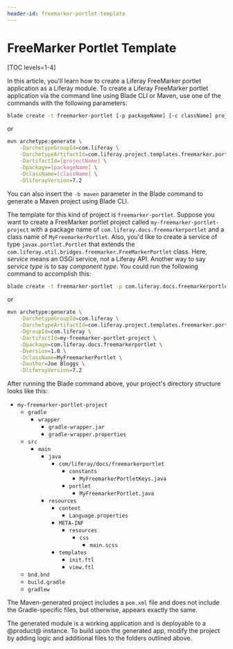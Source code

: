```yaml
---
header-id: freemarker-portlet-template
---
```


# FreeMarker Portlet Template

[TOC levels=1-4]

In this article, you'll learn how to create a Liferay FreeMarker portlet
application as a Liferay module. To create a Liferay FreeMarker portlet
application via the command line using Blade CLI or Maven, use one of the
commands with the following parameters:

```bash
blade create -t freemarker-portlet [-p packageName] [-c className] projectName
```

or

```bash
mvn archetype:generate \
    -DarchetypeGroupId=com.liferay \
    -DarchetypeArtifactId=com.liferay.project.templates.freemarker.portlet \
    -DartifactId=[projectName] \
    -Dpackage=[packageName] \
    -DclassName=[className] \
    -DliferayVersion=7.2
```

You can also insert the `-b maven` parameter in the Blade command to generate a
Maven project using Blade CLI.

The template for this kind of project is `freemarker-portlet`. Suppose you want
to create a FreeMarker portlet project called `my-freemarker-portlet-project`
with a package name of `com.liferay.docs.freemarkerportlet` and a class name of
`MyFreemarkerPortlet`. Also, you'd like to create a service of type
`javax.portlet.Portlet` that extends the
`com.liferay.util.bridges.freemarker.FreeMarkerPortlet` class. Here, *service*
means an OSGi service, not a Liferay API. Another way to say *service type* is
to say *component type*. You could run the following command to accomplish this:

```bash
blade create -t freemarker-portlet -p com.liferay.docs.freemarkerportlet -c MyFreemarkerPortlet my-freemarker-portlet-project
```

or

```bash
mvn archetype:generate \
    -DarchetypeGroupId=com.liferay \
    -DarchetypeArtifactId=com.liferay.project.templates.freemarker.portlet \
    -DgroupId=com.liferay \
    -DartifactId=my-freemarker-portlet-project \
    -Dpackage=com.liferay.docs.freemarkerportlet \
    -Dversion=1.0 \
    -DclassName=MyFreemarkerPortlet \
    -Dauthor=Joe Bloggs \
    -DliferayVersion=7.2
```

After running the Blade command above, your project's directory structure looks
like this:

- `my-freemarker-portlet-project`
    - `gradle`
        - `wrapper`
            - `gradle-wrapper.jar`
            - `gradle-wrapper.properties`
    - `src`
        - `main`
            - `java`
                - `com/liferay/docs/freemarkerportlet`
                    - `constants`
                        - `MyFreemarkerPortletKeys.java`
                    - `portlet`
                        - `MyFreemarkerPortlet.java`
            - `resources`
                - `content`
                    - `Language.properties`
                - `META-INF`
                    - `resources`
                        - `css`
                            - `main.scss`
                - `templates`
                    - `init.ftl`
                    - `view.ftl`
    - `bnd.bnd`
    - `build.gradle`
    - `gradlew`

The Maven-generated project includes a `pom.xml` file and does not include the
Gradle-specific files, but otherwise, appears exactly the same.

The generated module is a working application and is deployable to a @product@
instance. To build upon the generated app, modify the project by adding logic
and additional files to the folders outlined above.
